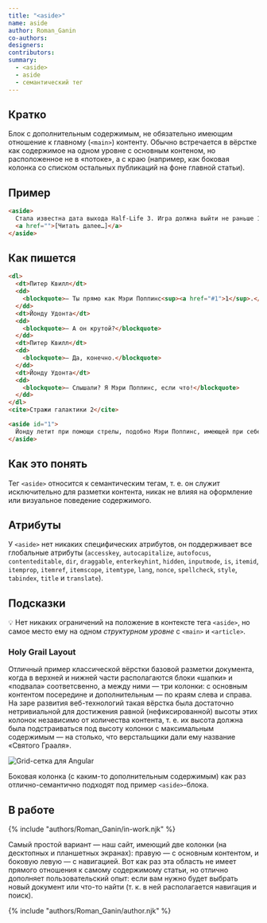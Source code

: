 ```yaml
---
title: "<aside>"
name: aside
author: Roman_Ganin
co-authors:
designers:
contributors:
summary:
  - <aside>
  - aside
  - семантический тег
---
```

## Кратко

Блок с дополнительным содержимым, не обязательно имеющим отношение к главному (`<main>`) контенту. Обычно встречается в вёрстке как содержимое на одном уровне с основным контеном, но расположенное не в «потоке», а с краю (например, как боковая колонка со списком остальных публикаций на фоне главной статьи).

## Пример

```html
<aside>
  Стала известна дата выхода Half-Life 3. Игра должна выйти не раньше 14…
  <a href="">[Читать далее…]</a>
</aside>
```

## Как пишется

```html
<dl>
  <dt>Питер Квилл</dt>
  <dd>
    <blockquote>— Ты прямо как Мэри Поппинс<sup><a href="#1">1</sup>.</blockquote>
  </dd>
  <dt>Йонду Удонта</dt>
  <dd>
    <blockquote>— А он крутой?</blockquote>
  </dd>
  <dt>Питер Квилл</dt>
  <dd>
    <blockquote>— Да, конечно.</blockquote>
  </dd>
  <dt>Йонду Удонта</dt>
  <dd>
    <blockquote>— Слышали? Я Мэри Поппинс, если что!</blockquote>
  </dd>
</dl>
<cite>Стражи галактики 2</cite>

<aside id="1">
  Йонду летит при помощи стрелы, подобно Мэри Поппинс, имеющей при себе зонтик.
</aside>
```

## Как это понять

Тег `<aside>` относится к семантическим тегам, т. е. он служит исключительно для разметки контента, никак не влияя на оформление или визуальное поведение содержимого.

## Атрибуты

У `<aside>` нет никаких специфических атрибутов, он поддерживает все глобальные атрибуты (`accesskey`, `autocapitalize`, `autofocus`, `contenteditable`, `dir`, `draggable`, `enterkeyhint`, `hidden`, `inputmode`, `is`, `itemid`, `itemprop`, `itemref`, `itemscope`, `itemtype`, `lang`, `nonce`, `spellcheck`, `style`, `tabindex`, `title` и `translate`).

## Подсказки

💡 Нет никаких ограничений на положение в контексте тега `<aside>`, но самое место ему на одном _структурном уровне_ с `<main>` и `<article>`.

### Holy Grail Layout

Отличный пример классической вёрстки базовой разметки документа, когда в верхней и нижней части располагаются блоки «шапки» и «подвала» соответсвенно, а между ними — три колонки: с основным контентом посередине и дополнительным — по краям слева и справа. На заре развития веб-технологий такая вёрстка была достаточно нетривиальной для достижения равной (нефиксированной) высоты этих колонок независимо от количества контента, т. е. их высота должна была подстраиваться под высоту колонки с максимальным содержимым — на столько, что верстальщики дали ему название «Святого Грааля».

![Grid-сетка для Angular](/assets/images/posts/aside/aside.jpg)

Боковая колонка (с каким-то дополнительным содержимым) как раз отлично-семантично подходят под пример `<aside>`-блока.

## В работе

{% include "authors/Roman_Ganin/in-work.njk" %}

Самый простой вариант — наш сайт, имеющий две колонки (на десктопных и планшетных экранах): правую — с основным контентом, и боковую левую — с навигацией. Вот как раз эта область не имеет прямого отношения к самому содержимому статьи, но отлично дополняет пользовательский опыт: если вам нужно будет выбрать новый документ или что-то найти (т. к. в ней располагается навигация и поиск).

{% include "authors/Roman_Ganin/author.njk" %}
